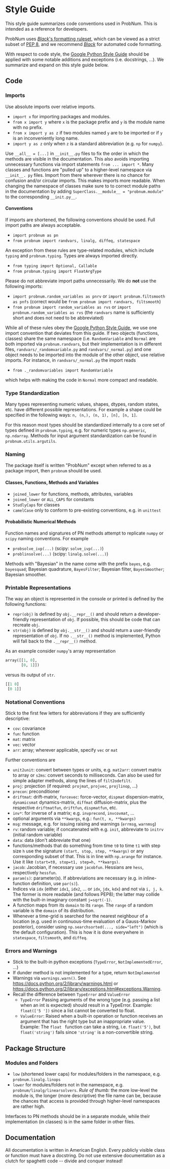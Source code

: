 # Style Guide

This style guide summarizes code conventions used in ProbNum. This is intended as a reference for developers.

ProbNum uses
[*Black*'s formatting ruleset](https://github.com/psf/black/blob/master/docs/the_black_code_style.md), which
can be viewed as a strict subset of [PEP 8](https://www.python.org/dev/peps/pep-0008/), and we recommend
[*Black*](https://github.com/psf/black) for automated code formatting.

With respect to code style, the [Google Python Style Guide](https://google.github.io/styleguide/pyguide.html)
should be applied with some notable additions and exceptions (i.e. docstrings, ...). We summarize and expand on this
style guide below.

## Code

### Imports
Use absolute imports over relative imports.

- `import x` for importing packages and modules.
- `from x import y` where `x` is the package prefix and `y` is the module name with no prefix.
- `from x import y as z` if two modules named `y` are to be imported or if `y` is an inconveniently long name.
- `import y as z` only when `z` is a standard abbreviation (e.g. `np` for `numpy`).

Use `__all__ = [...]` in `__init__.py` files to fix the order in which the methods are visible in the documentation.
This also avoids importing unnecessary functions via import statements ``from ... import *``.
Many classes and functions are "pulled up" to a higher-level namespace via `__init__.
py`
files. Import from there wherever there is no chance for
confusion and/or circular imports. This makes imports more readable. When changing the namespace of classes make sure to
to correct module paths in the documentation by adding `SuperClass.__module__ = "probnum.module"` to the corresponding
`__init.py__`.

#### Conventions
If imports are shortened, the following conventions should be used. Full import
paths are always acceptable.

- `import probnum as pn`
- `from probnum import randvars, linalg, diffeq, statespace`

An exception from these rules are type-related modules, which include `typing` and `probnum.typing`.
Types are always imported directly.

- `from typing import Optional, Callable`
- `from probnum.typing import FloatArgType`

Please do not abbreviate import paths unnecessarily. We do **not** use the following imports:
- `import probnum.random_variables as pnrv` or `import probnum.filtsmooth as pnfs` (correct would be `from probnum import randvars, filtsmooth`)
- `from probnum import random_variables as rvs` or `import probnum.random_variables as rvs` (the `randvars` name is sufficiently short and does not need to be abbreviated)

While all of these rules obey the [Google Python Style Guide](https://google.github.io/styleguide/pyguide.html),
we use one import convention that deviates from this guide.
If two objects (functions, classes) share the same namespace
(i.e. `RandomVariable` and `Normal` are both imported via `probnum.randvars`, but their implementation is in different
files, `randvars/_randomvariable.py` and `randvars/_normal.py`)
and one object needs to be imported into the module of the other object, use relative imports. For instance, in `randvars/_normal.py` the import reads

- `from ._randomvariables import RandomVariable`

which helps with making the code in `Normal` more compact and readable.

### Type Standardization

Many types representing numeric values, shapes, dtypes, random states, etc. have different
possible representations. For example a shape could be specified in the following ways: `n, (n,), (n, 1), [n], [n, 1]`.

For this reason most types should be standardized internally to a core set of types defined
in `probnum.typing`, e.g. for numeric types `np.generic`, `np.ndarray`. Methods for input
argument standardization can be found in `probnum.utils.argutils`.

### Naming

The package itself is written "ProbNum" except when referred to as a package import, then `probnum` should be used.

#### Classes, Functions, Methods and Variables
- `joined_lower` for functions, methods, attributes, variables
- `joined_lower` or `ALL_CAPS` for constants
- `StudlyCaps` for classes
- `camelCase` only to conform to pre-existing conventions, e.g. in `unittest`

#### Probabilistic Numerical Methods
Function names and signatures of PN methods attempt to replicate `numpy` or `scipy` naming conventions.
For example
- `probsolve_ivp(...)` (scipy: `solve_ivp(...)`)
- `problinsolve(...)` (scipy: `linalg.solve(...)`)

Methods with "Bayesian" in the name come with the prefix `bayes`, e.g. `bayesquad`; Bayesian quadrature, `BayesFilter`; Bayesian filter, `BayesSmoother`; Bayesian smoother.

### Printable Representations

The way an object is represented in the console or printed is defined by the following functions:

- `repr(obj)` is defined by `obj.__repr__()` and should return a developer-friendly representation of `obj`. If possible,
this should be code that can recreate `obj`.
- `str(obj)` is defined by `obj.__str__()` and should return a user-friendly representation of `obj`. If no `.__str__()`
method is implemented, Python will fall back to the `.__repr__()` method.

As an example consider `numpy`'s array representation
```python
array([[1, 0],
       [0, 1]])
```
versus its output of `str`.
```python
[[1 0]
 [0 1]]
```

### Notational Conventions
Stick to the first few letters for abbreviations if they are sufficiently descriptive:
- `cov`: covariance
- `fun`: function
- `mat`: matrix
- `vec`: vector
- `arr`: array; wherever applicable, specify `vec` or `mat`

Further conventions are
- `unit2unit`: convert between types or units, e.g. `mat2arr`: convert matrix to array or `s2ms`: convert seconds to milliseconds. Can also be used for simple adapter methods, along the lines of `filt2odefilt`.
- `proj`: projection (if required: `projmat`, `projvec`, `projlinop`, ...)
- `precon`: preconditioner
- `driftmat`: drift-matrix, `forcevec`: force-vector, `dispmat` dispersion-matrix,
`dynamicsmat` dynamics-matrix, `diffmat` diffusion-matrix,
plus the respective `driftmatfun`, `driftfun`, `dispmatfun`, etc.
- `inv*`: for inverse of a matrix; e.g. `invprecond`, `invcovmat`, ...
- optional arguments via `**kwargs`, e.g.: `fun(t, x, **kwargs)`
- `msg`: message, e.g. for issuing raising and warnings (`errmsg`, `warnmsg`)
- `rv`: random variable; if concatenated with e.g. `init`, abbreviate to `initrv` (initial random variable)
- `data`: data (don't abbreviate that one)
- functions/methods that do something from time `t0` to time `t1`
  with step size `h` use the signature `(start, stop, step, **kwargs)`
  or any corresponding subset of that. This is in line with `np.arange`
  for instance. Use it like `(start=t0, stop=t1, step=h, **kwargs)`.
- `jacob`: Jacobian, if necessary use `jacobfun`. Hessians are `hess`, respectively
  `hessfun`.
- `param(s)`: parameter(s). If abbreviations are necessary
  (e.g. in inline-function definition, use `par(s)`).
- Indices via `idx` (either `idx1`, `idx2`, ... or `idx`, `jdx`, `kdx`)
  and not via `i, j, k`. The former is more readable (and follows PEP8);
  the latter may collide with the built-in imaginary constant `j=sqrt(-1)`.
- A function maps from its ``domain`` to its ``range``.
  The ``range`` of a random variable is the ``domain`` of its distribution.
- Whenever a time-grid is searched for the nearest neighbour of a location (e.g. used in continuous-time evaluation of a Gauss-Markov posterior),
consider using `np.searchsorted(..., side="left")` (which is the default configuration). This is how it is done everywhere in `statespace`, `filtsmooth`, and `diffeq`.


### Errors and Warnings
- Stick to the built-in python exceptions (`TypeError`, `NotImplementedError`, ...)
- If dunder method is not implemented for a type, return `NotImplemented`
- Warnings via `warnings.warn()`. See https://docs.python.org/2/library/warnings.html
or https://docs.python.org/2/library/exceptions.html#exceptions.Warning.
- Recall the difference between `TypeError` and `ValueError`
    - `TypeError` Passing arguments of the wrong type (e.g. passing a list when an
     int is expected) should result in a TypeError. Example: `float(['5
     '])` since a list cannot be converted to float.
    - `ValueError`: Raised when a built-in operation or function receives an argument
     that has the right type but an inappropriate value. Example: The `float
     ` function can take a string, i.e. `float('5')`, but `float('string')` fails
      since `'string'` is a non-convertible string.

## Package Structure

### Modules and Folders
- `low` (shortened lower caps) for modules/folders in the namespace, e.g. `probnum.linalg.linops`
- `lower` for modules/folders not in the namespace, e.g. `probnum/linalg/linearsolvers`.
*Rule of thumb:* the more low-level the module is, the longer
(more descriptive) the file name can be, because the chances
that access is provided through higher-level namespaces are rather high.

Interfaces to PN methods should be in a separate module, while their implementation (in classes) is in the same folder in other files.

## Documentation

All documentation is written in American English. Every publicly visible class or function
must have a docstring. Do not use extensive documentation as a clutch for spaghetti code -- divide and conquer instead!

